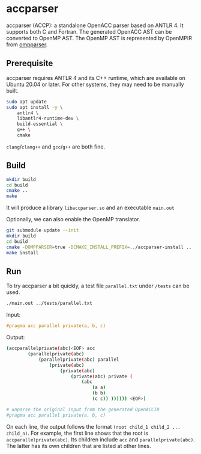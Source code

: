 # accparser
accparser (ACCP): a standalone OpenACC parser based on ANTLR 4.
It supports both C and Fortran. The generated OpenACC AST can be converted to OpenMP AST.
The OpenMP AST is represented by OpenMPIR from [ompparser](https://github.com/passlab/ompparser).


## Prerequisite

accparser requires ANTLR 4 and its C++ runtime, which are available on Ubuntu 20.04 or later.
For other systems, they may need to be manually built.

```bash
sudo apt update
sudo apt install -y \
    antlr4 \
    libantlr4-runtime-dev \
    build-essential \
    g++ \
    cmake
```

`clang`/`clang++` and `gcc`/`g++` are both fine.

## Build

```bash
mkdir build
cd build
cmake ..
make
```

It will produce a library `libaccparser.so` and an executable `main.out`

Optionally, we can also enable the OpenMP translator.

```bash
git submodule update --init
mkdir build
cd build
cmake -DOMPPARSER=true -DCMAKE_INSTALL_PREFIX=../accparser-install ..
make install
```

## Run

To try accparser a bit quickly, a test file `parallel.txt` under `/tests` can be used.

```bash
./main.out ../tests/parallel.txt
```

Input:

```c
#pragma acc parallel private(a, b, c)
```

Output:

```bash
(accparallelprivate(abc)<EOF> acc 
        (parallelprivate(abc) 
            (parallelprivate(abc) parallel 
                (private(abc) 
                    (private(abc) 
                        (private(abc) private ( 
                            (abc 
                                (a a) 
                                (b b) 
                                (c c)) )))))) <EOF>)

# unparse the original input from the generated OpenACCIR
#pragma acc parallel private(a, b, c)
```

On each line, the output follows the format `(root child_1 child_2 ... child_n)`.
For example, the first line shows that the root is `accparallelprivate(abc)`. Its children include `acc` and `parallelprivate(abc)`.
The latter has its own children that are listed at other lines.
